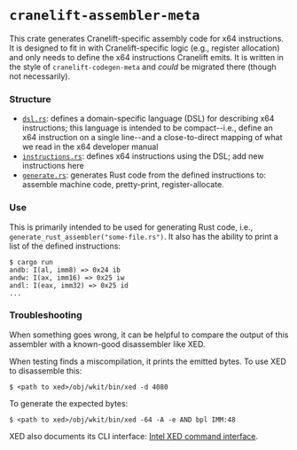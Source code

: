 # `cranelift-assembler-meta`

This crate generates Cranelift-specific assembly code for x64 instructions. It
is designed to fit in with Cranelift-specific logic (e.g., register allocation)
and only needs to define the x64 instructions Cranelift emits. It is written in
the style of `cranelift-codegen-meta` and _could_ be migrated there (though not
necessarily).

### Structure

- [`dsl.rs`](src/dsl.rs): defines a domain-specific language (DSL) for
  describing x64 instructions; this language is intended to be compact--i.e.,
  define an x64 instruction on a single line--and a close-to-direct mapping of
  what we read in the x64 developer manual
- [`instructions.rs`](src/instructions.rs): defines x64 instructions using the
  DSL; add new instructions here
- [`generate.rs`](src/generate.rs): generates Rust code from the defined
  instructions to: assemble machine code, pretty-print, register-allocate.

### Use

This is primarily intended to be used for generating Rust code, i.e.,
`generate_rust_assembler("some-file.rs")`. It also has the ability to print
a list of the defined instructions:

```console
$ cargo run
andb: I(al, imm8) => 0x24 ib
andw: I(ax, imm16) => 0x25 iw
andl: I(eax, imm32) => 0x25 id
...
```

### Troubleshooting

When something goes wrong, it can be helpful to compare the output of this
assembler with a known-good disassembler like XED.

When testing finds a miscompilation, it prints the emitted bytes. To use XED to
disassemble this:

```
$ <path to xed>/obj/wkit/bin/xed -d 4080
```

To generate the expected bytes:

```
$ <path to xed>/obj/wkit/bin/xed -64 -A -e AND bpl IMM:48
```

XED also documents its CLI interface: [Intel XED command
interface](https://intelxed.github.io/ref-manual/group__CMDLINE.html).
